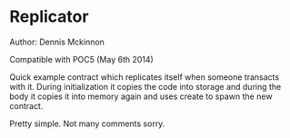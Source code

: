 Replicator
=================
Author: Dennis Mckinnon

Compatible with POC5 (May 6th 2014)

Quick example contract which replicates itself when someone transacts with it.
During initialization it copies the code into storage and during the body it copies it into memory again and uses create to spawn the new contract.

Pretty simple. Not many comments sorry. 
